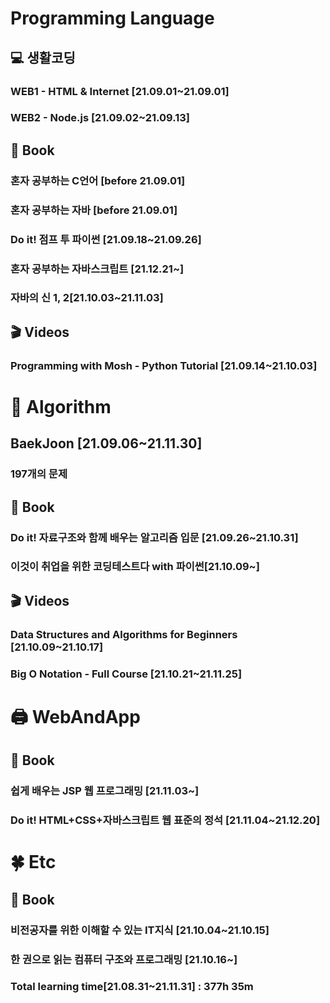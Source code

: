 <h1>
    Programming Language
</h1>
<h2>💻 생활코딩</h2>

<h3>WEB1 - HTML & Internet [21.09.01~21.09.01]</h3>

<h3>WEB2 - Node.js [21.09.02~21.09.13]</h3>

<h2>📕 Book</h2>

<h3>혼자 공부하는 C언어 [before 21.09.01]</h3>
<h3>혼자 공부하는 자바 [before 21.09.01]</h3>
<h3>Do it! 점프 투 파이썬 [21.09.18~21.09.26]</h3>
<h3>혼자 공부하는 자바스크립트 [21.12.21~]</h3>

### 자바의 신 1, 2[21.10.03~21.11.03]

<h2>🎬 Videos</h2>

<h3>Programming with Mosh - Python Tutorial [21.09.14~21.10.03]</h3>

<h1>🔎 Algorithm</h1>

<h2>BaekJoon [21.09.06~21.11.30]</h2>

<h3>197개의 문제</h3>

<h2>📕 Book</h2>

<h3>Do it! 자료구조와 함께 배우는 알고리즘 입문 [21.09.26~21.10.31]</h3>

### 이것이 취업을 위한 코딩테스트다 with 파이썬[21.10.09~]

<h2>🎬 Videos</h2>

<h3>Data Structures and Algorithms for Beginners [21.10.09~21.10.17]</h3>

<h3>Big O Notation - Full Course [21.10.21~21.11.25]</h3>

<h1>🖨 WebAndApp</h1>

<h2>📕 Book</h2>

<h3>쉽게 배우는 JSP 웹 프로그래밍 [21.11.03~]</h3>

<h3>Do it! HTML+CSS+자바스크립트 웹 표준의 정석 [21.11.04~21.12.20]</h3>

# 🍀 Etc

<h2>📕 Book</h2>

### 비전공자를 위한 이해할 수 있는 IT지식 [21.10.04~21.10.15]

<h3>한 권으로 읽는 컴퓨터 구조와 프로그래밍 [21.10.16~]</h3>

<h3>Total learning time[21.08.31~21.11.31] : 377h 35m</h3>

